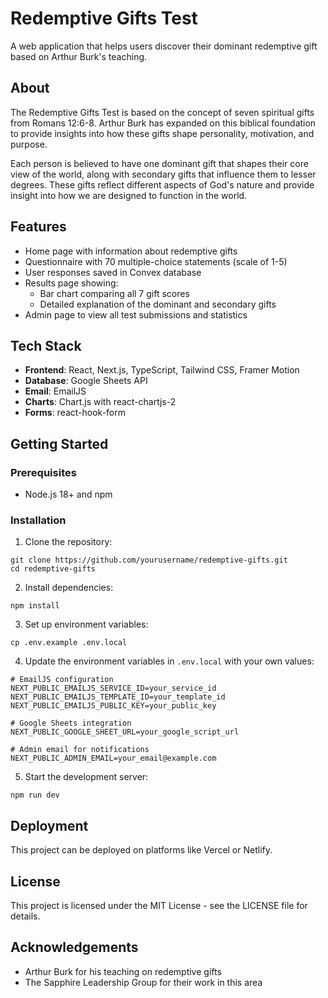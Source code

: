 # Redemptive Gifts Test

A web application that helps users discover their dominant redemptive gift based on Arthur Burk's teaching.

## About

The Redemptive Gifts Test is based on the concept of seven spiritual gifts from Romans 12:6-8. Arthur Burk has expanded on this biblical foundation to provide insights into how these gifts shape personality, motivation, and purpose.

Each person is believed to have one dominant gift that shapes their core view of the world, along with secondary gifts that influence them to lesser degrees. These gifts reflect different aspects of God's nature and provide insight into how we are designed to function in the world.

## Features

- Home page with information about redemptive gifts
- Questionnaire with 70 multiple-choice statements (scale of 1-5)
- User responses saved in Convex database
- Results page showing:
  - Bar chart comparing all 7 gift scores
  - Detailed explanation of the dominant and secondary gifts
- Admin page to view all test submissions and statistics

## Tech Stack

- **Frontend**: React, Next.js, TypeScript, Tailwind CSS, Framer Motion
- **Database**: Google Sheets API
- **Email**: EmailJS
- **Charts**: Chart.js with react-chartjs-2
- **Forms**: react-hook-form

## Getting Started

### Prerequisites

- Node.js 18+ and npm

### Installation

1. Clone the repository:
```
git clone https://github.com/yourusername/redemptive-gifts.git
cd redemptive-gifts
```

2. Install dependencies:
```
npm install
```

3. Set up environment variables:
```
cp .env.example .env.local
```

4. Update the environment variables in `.env.local` with your own values:
```
# EmailJS configuration
NEXT_PUBLIC_EMAILJS_SERVICE_ID=your_service_id
NEXT_PUBLIC_EMAILJS_TEMPLATE_ID=your_template_id
NEXT_PUBLIC_EMAILJS_PUBLIC_KEY=your_public_key

# Google Sheets integration
NEXT_PUBLIC_GOOGLE_SHEET_URL=your_google_script_url

# Admin email for notifications
NEXT_PUBLIC_ADMIN_EMAIL=your_email@example.com
```

5. Start the development server:
```
npm run dev
```

## Deployment

This project can be deployed on platforms like Vercel or Netlify.

## License

This project is licensed under the MIT License - see the LICENSE file for details.

## Acknowledgements

- Arthur Burk for his teaching on redemptive gifts
- The Sapphire Leadership Group for their work in this area
